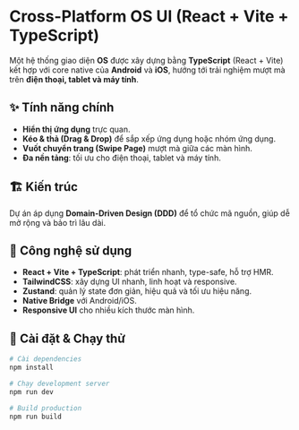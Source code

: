 # Cross-Platform OS UI (React + Vite + TypeScript)

Một hệ thống giao diện **OS** được xây dựng bằng **TypeScript** (React + Vite) kết hợp với core native của **Android** và **iOS**, hướng tới trải nghiệm mượt mà trên **điện thoại, tablet và máy tính**.

## ✨ Tính năng chính

- **Hiển thị ứng dụng** trực quan.
- **Kéo & thả (Drag & Drop)** để sắp xếp ứng dụng hoặc nhóm ứng dụng.
- **Vuốt chuyển trang (Swipe Page)** mượt mà giữa các màn hình.
- **Đa nền tảng**: tối ưu cho điện thoại, tablet và máy tính.

## 🏗️ Kiến trúc

Dự án áp dụng **Domain-Driven Design (DDD)** để tổ chức mã nguồn, giúp dễ mở rộng và bảo trì lâu dài.

## 🔧 Công nghệ sử dụng

- **React + Vite + TypeScript**: phát triển nhanh, type-safe, hỗ trợ HMR.
- **TailwindCSS**: xây dựng UI nhanh, linh hoạt và responsive.
- **Zustand**: quản lý state đơn giản, hiệu quả và tối ưu hiệu năng.
- **Native Bridge** với Android/iOS.
- **Responsive UI** cho nhiều kích thước màn hình.

## 🚀 Cài đặt & Chạy thử

```bash
# Cài dependencies
npm install

# Chạy development server
npm run dev

# Build production
npm run build
```
